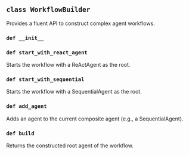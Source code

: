 ## `class WorkflowBuilder`

Provides a fluent API to construct complex agent workflows.

### `def __init__`

### `def start_with_react_agent`

Starts the workflow with a ReActAgent as the root.

### `def start_with_sequential`

Starts the workflow with a SequentialAgent as the root.

### `def add_agent`

Adds an agent to the current composite agent (e.g., a 
SequentialAgent).

### `def build`

Returns the constructed root agent of the workflow.

